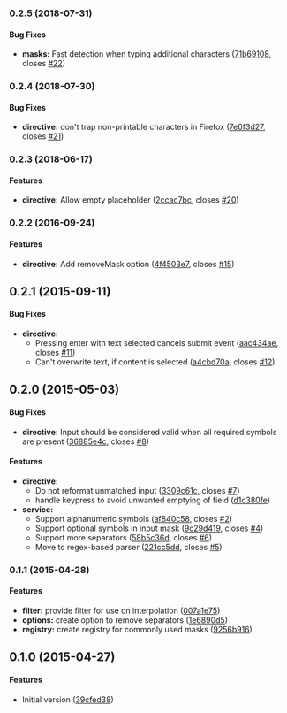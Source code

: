 ### 0.2.5 (2018-07-31)


#### Bug Fixes

* **masks:** Fast detection when typing additional characters ([71b69108](https://github.com/awerlang/angular-easy-masks/commit/71b69108), closes [#22](https://github.com/awerlang/angular-easy-masks/issues/22))


### 0.2.4 (2018-07-30)


#### Bug Fixes

* **directive:** don't trap non-printable characters in Firefox ([7e0f3d27](https://github.com/awerlang/angular-easy-masks/commit/7e0f3d27), closes [#21](https://github.com/awerlang/angular-easy-masks/issues/21))


### 0.2.3 (2018-06-17)


#### Features

* **directive:** Allow empty placeholder ([2ccac7bc](https://github.com/awerlang/angular-easy-masks/commit/2ccac7bc), closes [#20](https://github.com/awerlang/angular-easy-masks/issues/20))


### 0.2.2 (2016-09-24)


#### Features

* **directive:** Add removeMask option ([4f4503e7](https://github.com/awerlang/angular-easy-masks/commit/4f4503e7), closes [#15](https://github.com/awerlang/angular-easy-masks/issues/15))


## 0.2.1 (2015-09-11)


#### Bug Fixes

* **directive:**
  * Pressing enter with text selected cancels submit event ([aac434ae](https://github.com/awerlang/angular-easy-masks/commit/aac434ae), closes [#11](https://github.com/awerlang/angular-easy-masks/issues/11))
  * Can't overwrite text, if content is selected ([a4cbd70a](https://github.com/awerlang/angular-easy-masks/commit/a4cbd70a), closes [#12](https://github.com/awerlang/angular-easy-masks/issues/12))


## 0.2.0 (2015-05-03)


#### Bug Fixes

* **directive:** Input should be considered valid when all required symbols are present ([36885e4c](https://github.com/awerlang/angular-easy-masks/commit/36885e4c), closes [#8](https://github.com/awerlang/angular-easy-masks/issues/8))


#### Features

* **directive:**
  * Do not reformat unmatched input ([3309c61c](https://github.com/awerlang/angular-easy-masks/commit/3309c61c), closes [#7](https://github.com/awerlang/angular-easy-masks/issues/7))
  * handle keypress to avoid unwanted emptying of field ([d1c380fe](https://github.com/awerlang/angular-easy-masks/commit/d1c380fe))
* **service:**
  * Support alphanumeric symbols ([af840c58](https://github.com/awerlang/angular-easy-masks/commit/af840c58), closes [#2](https://github.com/awerlang/angular-easy-masks/issues/2))
  * Support optional symbols in input mask ([9c29d419](https://github.com/awerlang/angular-easy-masks/commit/9c29d419), closes [#4](https://github.com/awerlang/angular-easy-masks/issues/4))
  * Support more separators ([58b5c36d](https://github.com/awerlang/angular-easy-masks/commit/58b5c36d), closes [#6](https://github.com/awerlang/angular-easy-masks/issues/6))
  * Move to regex-based parser ([221cc5dd](https://github.com/awerlang/angular-easy-masks/commit/221cc5dd), closes [#5](https://github.com/awerlang/angular-easy-masks/issues/5))


### 0.1.1 (2015-04-28)


#### Features

* **filter:** provide filter for use on interpolation ([007a1e75](https://github.com/awerlang/angular-easy-masks/commit/007a1e75))
* **options:** create option to remove separators ([1e6890d5](https://github.com/awerlang/angular-easy-masks/commit/1e6890d5))
* **registry:** create registry for commonly used masks ([9256b916](https://github.com/awerlang/angular-easy-masks/commit/9256b916))


## 0.1.0 (2015-04-27)


#### Features

* Initial version ([39cfed38](https://github.com/awerlang/angular-easy-masks/commit/39cfed38))


